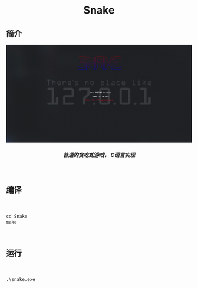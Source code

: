 <h1 align=center><b>Snake</b></h1>

## 简介
<div align=center>
    <img src='img/banner.png' style='zoom:'>
</div>

<h5 align=center>普通的贪吃蛇游戏， C语言实现</h5>

</br>

## 编译

</br>

```shell
cd Snake
make
```

</br>

## 运行

</br>

```shell
.\snake.exe
```